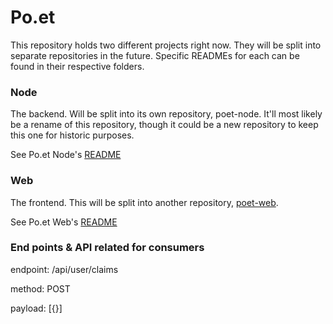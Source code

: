 # Po.et

This repository holds two different projects right now. They will be split into separate repositories in the future. Specific READMEs for each can be found in their respective folders.

### Node 

The backend. Will be split into its own repository, poet-node. It'll most likely be a rename of this repository, though it could be a new repository to keep this one for historic purposes. 

See Po.et Node's [README](./node)

### Web 

The frontend. This will be split into another repository, [poet-web](https://github.com/poetapp/web). 

See Po.et Web's [README](./web)

### End points & API related for consumers

endpoint: /api/user/claims

method: POST

payload: 
[{}]


